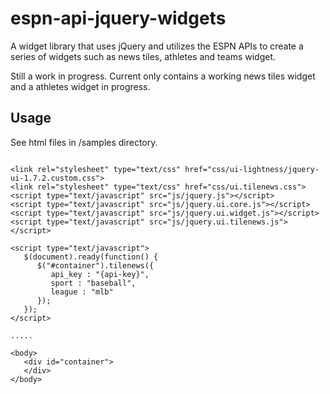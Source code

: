espn-api-jquery-widgets
=======================

A widget library that uses jQuery and utilizes the ESPN APIs to create a series of widgets such as news tiles, athletes and teams widget.

Still a work in progress. Current only contains a working news tiles widget and a athletes widget in progress. 

Usage
-----

See html files in /samples directory.

```shell

<link rel="stylesheet" type="text/css" href="css/ui-lightness/jquery-ui-1.7.2.custom.css">
<link rel="stylesheet" type="text/css" href="css/ui.tilenews.css">
<script type="text/javascript" src="js/jquery.js"></script>
<script type="text/javascript" src="js/jquery.ui.core.js"></script>
<script type="text/javascript" src="js/jquery.ui.widget.js"></script>
<script type="text/javascript" src="js/jquery.ui.tilenews.js"></script>

<script type="text/javascript">
   $(document).ready(function() {
      $("#container").tilenews({ 
         api_key : "{api-key}",  
         sport : "baseball", 
         league : "mlb" 
      });
   });
</script>

.....

<body>
   <div id="container">
   </div>
</body>

```